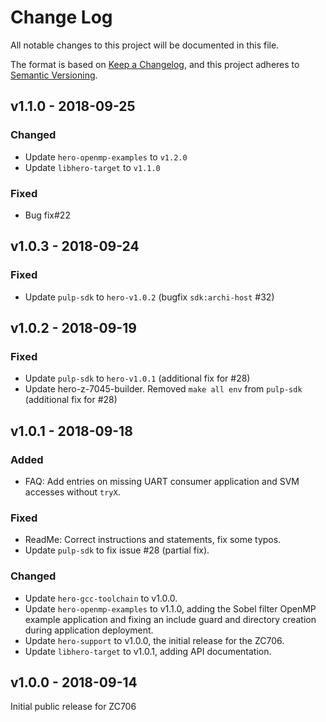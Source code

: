 # Change Log

All notable changes to this project will be documented in this file.

The format is based on [Keep a Changelog](http://keepachangelog.com/), and this project adheres to
[Semantic Versioning](http://semver.org).

## v1.1.0 - 2018-09-25

### Changed
- Update `hero-openmp-examples` to `v1.2.0`
- Update `libhero-target` to `v1.1.0`

### Fixed
- Bug fix#22

## v1.0.3 - 2018-09-24

### Fixed
- Update `pulp-sdk` to `hero-v1.0.2` (bugfix `sdk:archi-host` #32)

## v1.0.2 - 2018-09-19

### Fixed
- Update `pulp-sdk` to `hero-v1.0.1` (additional fix for #28)
- Update hero-z-7045-builder. Removed `make all env` from `pulp-sdk` (additional fix for #28)

## v1.0.1 - 2018-09-18

### Added
- FAQ: Add entries on missing UART consumer application and SVM accesses without `tryX`.

### Fixed
- ReadMe: Correct instructions and statements, fix some typos.
- Update `pulp-sdk` to fix issue #28 (partial fix).

### Changed
- Update `hero-gcc-toolchain` to v1.0.0.
- Update `hero-openmp-examples` to v1.1.0, adding the Sobel filter OpenMP example application and
  fixing an include guard and directory creation during application deployment.
- Update `hero-support` to v1.0.0, the initial release for the ZC706.
- Update `libhero-target` to v1.0.1, adding API documentation.

## v1.0.0 - 2018-09-14

Initial public release for ZC706
